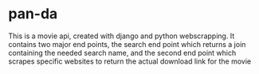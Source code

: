 # pan-da
This is a movie api, created with django and python webscrapping. It contains two major end points, the search end point which returns a join containing the needed search name, and the second end point which scrapes specific websites to return the actual download link for the movie
